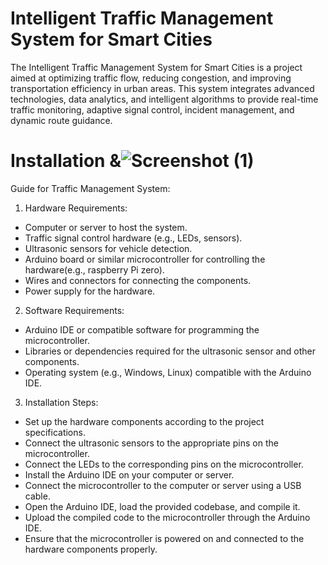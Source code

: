 # Intelligent Traffic Management System for Smart Cities
The Intelligent Traffic Management System for Smart Cities is a project aimed at optimizing traffic flow, reducing congestion, and improving transportation efficiency in urban areas. This system integrates advanced technologies, data analytics, and intelligent algorithms to provide real-time traffic monitoring, adaptive signal control, incident management, and dynamic route guidance.




# Installation &![Screenshot (1)](https://github.com/AhmedElnazer77/Traffic-Management-Sys.---Smart-Cities/assets/116668252/d7f1f800-71a2-4873-bb09-3f5965e4a05d)
 Guide for Traffic Management System:

1. Hardware Requirements:

- Computer or server to host the system.
- Traffic signal control hardware (e.g., LEDs, sensors).
- Ultrasonic sensors for vehicle detection.
- Arduino board or similar microcontroller for controlling the hardware(e.g., raspberry Pi zero).
- Wires and connectors for connecting the components.
- Power supply for the hardware.
  
2. Software Requirements:

- Arduino IDE or compatible software for programming the microcontroller.
- Libraries or dependencies required for the ultrasonic sensor and other components.
- Operating system (e.g., Windows, Linux) compatible with the Arduino IDE.

3. Installation Steps:

- Set up the hardware components according to the project specifications.
- Connect the ultrasonic sensors to the appropriate pins on the microcontroller.
- Connect the LEDs to the corresponding pins on the microcontroller.
- Install the Arduino IDE on your computer or server.
- Connect the microcontroller to the computer or server using a USB cable.
- Open the Arduino IDE, load the provided codebase, and compile it.
- Upload the compiled code to the microcontroller through the Arduino IDE.
- Ensure that the microcontroller is powered on and connected to the hardware components properly.












